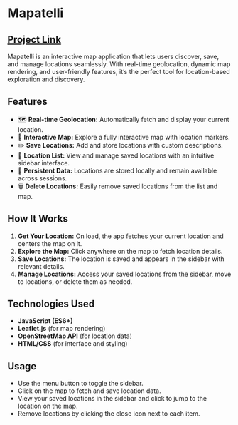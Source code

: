 # Mapatelli
## [Project Link](https://mapatelli-map-app.vercel.app/)
Mapatelli is an interactive map application that lets users discover, save, and manage locations seamlessly. With real-time geolocation, dynamic map rendering, and user-friendly features, it’s the perfect tool for location-based exploration and discovery.

## Features

- 🗺️ **Real-time Geolocation:** Automatically fetch and display your current location.
- 📍 **Interactive Map:** Explore a fully interactive map with location markers.
- ✏️ **Save Locations:** Add and store locations with custom descriptions.
- 📑 **Location List:** View and manage saved locations with an intuitive sidebar interface.
- 💾 **Persistent Data:** Locations are stored locally and remain available across sessions.
- 🗑️ **Delete Locations:** Easily remove saved locations from the list and map.

## How It Works

1. **Get Your Location:** On load, the app fetches your current location and centers the map on it.
2. **Explore the Map:** Click anywhere on the map to fetch location details.
3. **Save Locations:** The location is saved and appears in the sidebar with relevant details.
4. **Manage Locations:** Access your saved locations from the sidebar, move to locations, or delete them as needed.

## Technologies Used

- **JavaScript (ES6+)**
- **Leaflet.js** (for map rendering)
- **OpenStreetMap API** (for location data)
- **HTML/CSS** (for interface and styling)

## Usage

- Use the menu button to toggle the sidebar.
- Click on the map to fetch and save location data.
- View your saved locations in the sidebar and click to jump to the location on the map.
- Remove locations by clicking the close icon next to each item.
